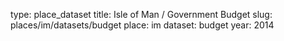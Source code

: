 type: place_dataset
title: Isle of Man / Government Budget
slug: places/im/datasets/budget
place: im
dataset: budget
year: 2014
